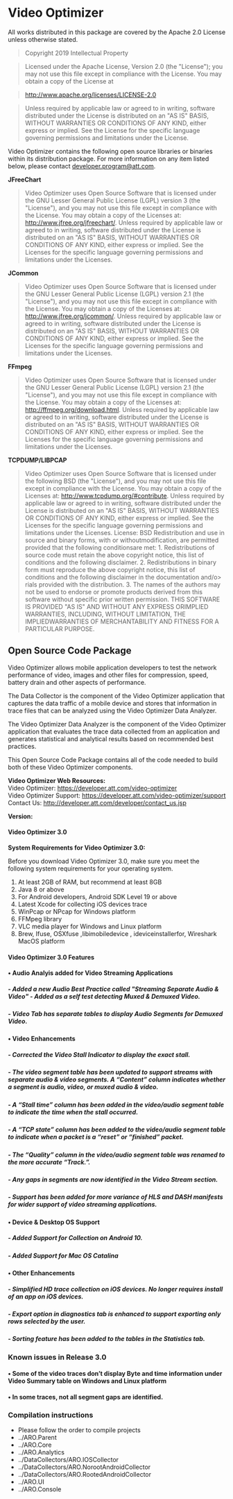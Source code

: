 
# Video Optimizer

All works distributed in this package are covered by the Apache 2.0 License unless otherwise stated.

> Copyright 2019
Intellectual Property

> Licensed under the Apache License, Version 2.0 (the "License");
> you may not use this file except in compliance with the License.
> You may obtain a copy of the License at

> http://www.apache.org/licenses/LICENSE-2.0

> Unless required by applicable law or agreed to in writing, software
> distributed under the License is distributed on an "AS IS" BASIS,
> WITHOUT WARRANTIES OR CONDITIONS OF ANY KIND, either express or implied.
> See the License for the specific language governing permissions and
> limitations under the License.

Video Optimizer contains the following open source libraries or binaries within its distribution package.  For more information on any item listed below, please contact developer.program@att.com.


**JFreeChart**  
> Video Optimizer uses Open Source Software that is licensed under the GNU Lesser General Public License (LGPL) version 3 (the "License"), and you may not use this file except in compliance with the License. You may obtain a copy of the Licenses at: http://www.jfree.org/jfreechart/. Unless required by applicable law or agreed to in writing, software distributed under the License is distributed on an "AS IS" BASIS, WITHOUT WARRANTIES OR CONDITIONS OF ANY KIND, either express or implied. See the Licenses for the specific language governing permissions and limitations under the Licenses.  

**JCommon**  
> Video Optimizer uses Open Source Software that is licensed under the GNU Lesser General Public License (LGPL) version 2.1 (the "License"), and you may not use this file except in compliance with the License. You may obtain a copy of the Licenses at: http://www.jfree.org/jcommon/. Unless required by applicable law or agreed to in writing, software distributed under the License is distributed on an "AS IS" BASIS, WITHOUT WARRANTIES OR CONDITIONS OF ANY KIND, either express or implied. See the Licenses for the specific language governing permissions and limitations under the Licenses.  

**FFmpeg**  
> Video Optimizer uses Open Source Software that is licensed under the GNU Lesser General Public License (LGPL) version 2.1 (the "License"), and you may not use this file except in compliance with the License. You may obtain a copy of the Licenses at: http://ffmpeg.org/download.html. Unless required by applicable law or agreed to in writing, software distributed under the License is distributed on an "AS IS" BASIS, WITHOUT WARRANTIES OR CONDITIONS OF ANY KIND, either express or implied. See the Licenses for the specific language governing permissions and limitations under the Licenses.  

**TCPDUMP/LIBPCAP**  
> Video Optimizer uses Open Source Software that is licensed under the following BSD (the "License"), and you may not use this file except in compliance with the License. You may obtain a copy of the Licenses at: http://www.tcpdump.org/#contribute. Unless required by applicable law or agreed to in writing, software distributed under the License is distributed on an "AS IS" BASIS, WITHOUT WARRANTIES OR CONDITIONS OF ANY KIND, either express or implied. See the Licenses for the specific language governing permissions and limitations under the Licenses. License: BSD Redistribution and use in source and binary forms, with or withoutmodification, are permitted provided that the following conditionsare met: 1. Redistributions of source code must retain the above copyright notice, this list of conditions and the following disclaimer. 2. Redistributions in binary form must reproduce the above copyright notice, this list of conditions and the following disclaimer in the documentation and/o> rials provided with the distribution. 3. The names of the authors may not be used to endorse or promote products derived from this software without specific prior written permission.  THIS SOFTWARE IS PROVIDED "AS IS" AND WITHOUT ANY EXPRESS ORIMPLIED WARRANTIES, INCLUDING, WITHOUT LIMITATION, THE IMPLIEDWARRANTIES OF MERCHANTABILITY AND FITNESS FOR A PARTICULAR PURPOSE.  

## Open Source Code Package

Video Optimizer allows mobile application developers to test the network performance of video, images and other files for compression, speed, battery drain and other aspects of performance.

The Data Collector is the component of the Video Optimizer application that captures the data traffic of a mobile device and stores that information in trace files that can be analyzed using the Video Optimizer Data Analyzer.

The Video Optimizer Data Analyzer is the component of the Video Optimizer application that evaluates the trace data collected from an application and generates statistical and analytical results based on recommended best practices.

This Open Source Code Package contains all of the code needed to build both of these Video Optimizer components.


**Video Optimizer Web Resources:**  
Video Optimizer: https://developer.att.com/video-optimizer<br/>
Video Optimizer Support: https://developer.att.com/video-optimizer/support<br/>
Contact Us: http://developer.att.com/developer/contact_us.jsp<br/>


**Version:**  
#### Video Optimizer 3.0

**System Requirements for Video Optimizer 3.0:**

Before you download Video Optimizer 3.0, make sure you meet the following system requirements for your operating system.

1. At least 2GB of RAM, but recommend at least 8GB
2. Java 8 or above
3. For Android developers, Android SDK Level 19 or above
4. Latest Xcode for collecting iOS devices trace
5. WinPcap or NPcap for Windows platform
6. FFMpeg library
7. VLC media player for Windows and Linux platform
8. Brew, Ifuse, OSXfuse ,libimobiledevice , ideviceinstallerfor, Wireshark  MacOS platform


#### Video Optimizer 3.0 Features

#### • Audio Analyis added for Video Streaming Applications
##### -	Added a new Audio Best Practice called "Streaming Separate Audio & Video" - Added as a self test detecting Muxed & Demuxed Video.
##### - Video Tab has separate tables to display Audio Segments for Demuxed Video.

#### • Video Enhancements
##### -	Corrected the Video Stall Indicator to display the exact stall.
##### - The video segment table has been updated to support streams with separate audio & video segments. A “Content” column indicates whether a segment is audio, video, or muxed audio & video.
##### -	A “Stall time” column has been added in the video/audio segment table to indicate the time when the stall occurred.
##### - A “TCP state” column has been added to the video/audio segment table to indicate when a packet is a “reset” or “finished” packet.
##### -	The “Quality” column in the video/audio segment table was renamed to the more accurate “Track.”.
##### -	Any gaps in segments are now identified in the Video Stream section.
##### -	Support has been added for more variance of HLS and DASH manifests for wider support of video streaming applications.

#### • Device & Desktop OS Support
##### -	Added Support for Collection on Android 10.
##### -	Added Support for Mac OS Catalina

#### • Other Enhancements
##### - Simplified HD trace collection on iOS devices. No longer requires install of an app on iOS devices.
##### - Export option in diagnostics tab is enhanced to support exporting only rows selected by the user.
##### - Sorting feature has been added to the tables in the Statistics tab.


### Known issues in Release 3.0

#### •	Some of the video traces don’t display Byte and time information under Video Summary table on Windows and Linux platform
#### •	In some traces, not all segment gaps are identified.


### Compilation instructions
+ Please follow the order to compile projects
+ ../ARO.Parent
+ ../ARO.Core
+ ../ARO.Analytics
+ ../DataCollectors/ARO.IOSCollector
+ ../DataCollectors/ARO.NorootAndroidCollector
+ ../DataCollectors/ARO.RootedAndroidCollector
+ ../ARO.UI
+ ../ARO.Console
